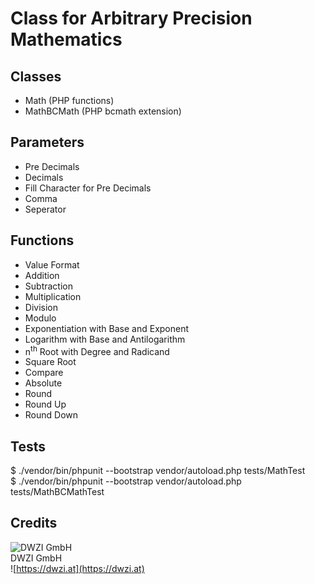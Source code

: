 Class for Arbitrary Precision Mathematics
=========================================

Classes
-------
* Math (PHP functions)
* MathBCMath (PHP bcmath extension)

Parameters
----------
* Pre Decimals
* Decimals
* Fill Character for Pre Decimals
* Comma
* Seperator

Functions
---------
* Value Format
* Addition
* Subtraction
* Multiplication
* Division
* Modulo
* Exponentiation with Base and Exponent
* Logarithm with Base and Antilogarithm
* n<sup>th</sup> Root with Degree and Radicand
* Square Root
* Compare
* Absolute
* Round
* Round Up
* Round Down

Tests
-----

$ ./vendor/bin/phpunit --bootstrap vendor/autoload.php  tests/MathTest  
$ ./vendor/bin/phpunit --bootstrap vendor/autoload.php  tests/MathBCMathTest

Credits
-------
![DWZI GmbH](https://dwzi.at/logo/logo_dwzi_150x150.png)  
DWZI GmbH  
![https://dwzi.at](https://dwzi.at)
